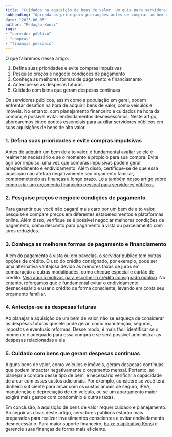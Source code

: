 ```yaml
---
title: "Cuidados na aquisição de bens de valor: Um guia para servidores públicos"
subheading: "Aprenda as principais precauções antes de comprar um bem de alto valor e saiba como evitar endividamento desnecessário"
date: "2023-06-05"
author: "Redação Konsi"
tags:
- "servidor público"
- "compras"
- "finanças pessoais"
---
```


O que falaremos nesse artigo:

1. Defina suas prioridades e evite compras impulsivas
2. Pesquise preços e negocie condições de pagamento
3. Conheça as melhores formas de pagamento e financiamento
4. Antecipe-se às despesas futuras
5. Cuidado com bens que geram despesas contínuas

Os servidores públicos, assim como a população em geral, podem enfrentar desafios na hora de adquirir bens de valor, como veículos e imóveis. No entanto, com planejamento financeiro e cuidados na hora da compra, é possível evitar endividamentos desnecessários. Neste artigo, abordaremos cinco pontos essenciais para auxiliar servidores públicos em suas aquisições de bens de alto valor.

### 1. Defina suas prioridades e evite compras impulsivas

Antes de adquirir um bem de alto valor, é fundamental avaliar se ele é realmente necessário e se o momento é propício para sua compra. Evite agir por impulso, uma vez que compras impulsivas podem gerar arrependimento e endividamento. Além disso, certifique-se de que essa aquisição não afetará negativamente seu orçamento familiar, comprometendo as finanças a longo prazo. [Leia também nosso artigo sobre como criar um orçamento financeiro pessoal para servidores públicos](konsi.com.br/postagens/como-criar-e-seguir-um-oramento-financeiro-pessoal-para-servidores-pblicos).

### 2. Pesquise preços e negocie condições de pagamento

Para garantir que você não pagará mais caro por um bem de alto valor, pesquise e compare preços em diferentes estabelecimentos e plataformas online. Além disso, verifique se é possível negociar melhores condições de pagamento, como desconto para pagamento à vista ou parcelamento com juros reduzidos.

### 3. Conheça as melhores formas de pagamento e financiamento
 
Além do pagamento à vista ou em parcelas, o servidor público tem outras opções de crédito. O uso do crédito consignado, por exemplo, pode ser uma alternativa vantajosa devido às menores taxas de juros em comparação a outras modalidades, como cheque especial e cartão de crédito. [Veja aqui 5 motivos para escolher o crédito consignado público](konsi.com.br/postagens/5-motivos-para-escolher-o-credito-consignado-publico). No entanto, reforçamos que é fundamental evitar o endividamento desnecessário e usar o crédito de forma consciente, levando em conta seu orçamento familiar.

### 4. Antecipe-se às despesas futuras

Ao planejar a aquisição de um bem de valor, não se esqueça de considerar as despesas futuras que ele pode gerar, como manutenção, seguros, impostos e eventuais reformas. Desse modo, é mais fácil identificar se o momento é adequado para essa compra e se será possível administrar as despesas relacionadas a ela.

### 5. Cuidado com bens que geram despesas contínuas

Alguns bens de valor, como veículos e imóveis, geram despesas contínuas que podem impactar negativamente o orçamento mensal. Portanto, ao planejar a compra desse tipo de bem, é necessário verificar a capacidade de arcar com esses custos adicionais. Por exemplo, considere se você terá dinheiro suficiente para arcar com os custos anuais de seguro, IPVA, manutenção e depreciação de um veículo, ou se um apartamento maior exigirá mais gastos com condomínio e outras taxas.

Em conclusão, a aquisição de bens de valor requer cuidado e planejamento. Ao seguir as dicas deste artigo, servidores públicos estarão mais preparados para realizar investimentos conscientes e evitar endividamento desnecessário. Para maior suporte financeiro, [baixe o aplicativo Konsi](https://www.konsi.com.br/app) e gerencie suas finanças de forma mais eficiente.